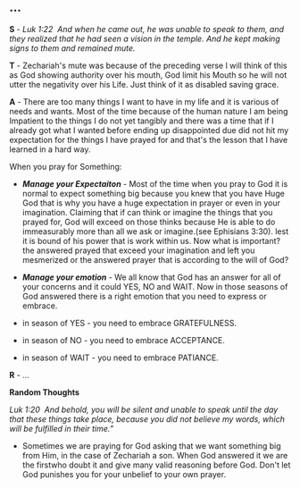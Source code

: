 ## ...


__S__ - _Luk 1:22  And when he came out, he was unable to speak to them, and they realized that he had seen a vision in the temple. And he kept making signs to them and remained mute._

__T__ - Zechariah's mute was because of the preceding verse I will think of this as God showing authority over his mouth, God limit his Mouth so he will not utter the negativity over his Life. Just think of it as disabled saving grace.

__A__ - There are too many things I want to have in my life and it is various of needs and wants. Most of the time because of the human nature I am being Impatient to the things I do not yet tangibly and there was a time that if I already got what I wanted before ending up disappointed due did not hit my expectation for the things I have prayed for and that's the lesson that I have learned in a hard way.

When you pray for Something:
- __*Manage your Expectaiton*__ - Most of the time when you pray to God it is normal to expect something big because you knew that you have Huge God that is why you have a huge expectation in prayer or even in your imagination. Claiming that if can think or imagine the things that you prayed for, God will exceed on those thinks because He is able to do  immeasurably more than all we ask or imagine.(see Ephisians 3:30). lest it is bound of his power that is work within us. Now what is important? the answered prayed that exceed your imagination and left you mesmerized or the answered prayer that is according to the will of God?

- __*Manage your emotion*__ - We all know that God has an answer for all of your concerns and it could YES, NO and WAIT. Now in those seasons of God answered there is a right emotion that you need to express or embrace.

- in season of YES - you need to embrace GRATEFULNESS.
- in season of NO - you need to embrace ACCEPTANCE.
- in season of WAIT - you need to embrace PATIANCE.

__R__ - ... 


__Random Thoughts__

_Luk 1:20  And behold, you will be silent and unable to speak until the day that these things take place, because you did not believe my words, which will be fulfilled in their time.”_

- Sometimes we are praying  for God asking that we want something big from Him, in the case of Zechariah a son. When God answered it we are the firstwho doubt it and give many valid reasoning before God. Don't let God punishes you for your unbelief to your own prayer.